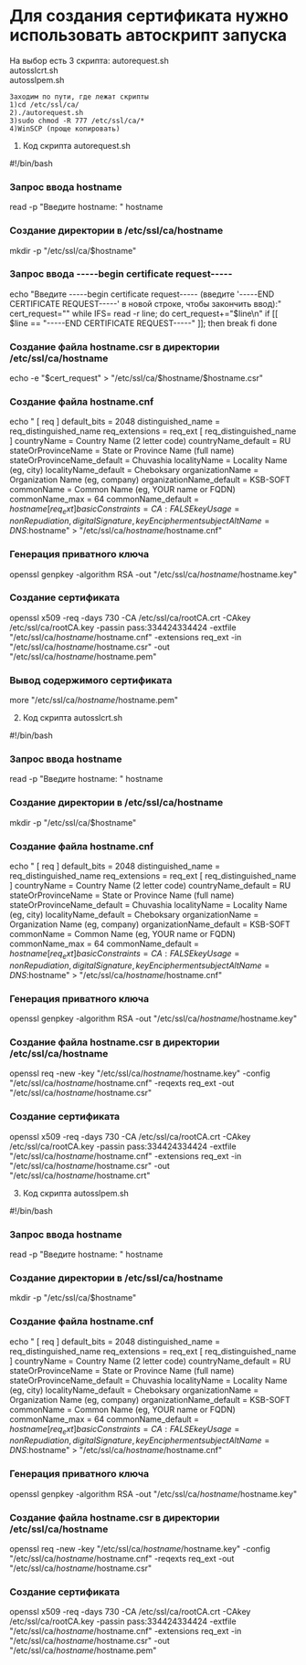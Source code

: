 # Для создания сертификата нужно использовать автоскрипт запуска
  На выбор есть 3 скрипта:
    autorequest.sh        
    autosslcrt.sh          
    autosslpem.sh 

    Заходим по пути, где лежат скрипты
    1)cd /etc/ssl/ca/
    2)./autorequest.sh
    3)sudo chmod -R 777 /etc/ssl/ca/*
    4)WinSCP (проще копировать)



1. Код скрипта autorequest.sh 

#!/bin/bash

### Запрос ввода hostname
read -p "Введите hostname: " hostname

### Создание директории в /etc/ssl/ca/hostname
mkdir -p "/etc/ssl/ca/$hostname"

### Запрос ввода -----begin certificate request-----
echo "Введите -----begin certificate request----- (введите '-----END CERTIFICATE REQUEST-----' в новой строке, чтобы закончить ввод):"
cert_request=""
while IFS= read -r line; do
    cert_request+="$line\n"
    if [[ $line == "-----END CERTIFICATE REQUEST-----" ]]; then
        break
    fi
done

### Создание файла hostname.csr в директории /etc/ssl/ca/hostname
echo -e "$cert_request" > "/etc/ssl/ca/$hostname/$hostname.csr"

### Создание файла hostname.cnf
echo "
[ req ]
default_bits = 2048
distinguished_name = req_distinguished_name
req_extensions = req_ext
[ req_distinguished_name ]
countryName = Country Name (2 letter code)
countryName_default = RU
stateOrProvinceName = State or Province Name (full name)
stateOrProvinceName_default = Chuvashia
localityName = Locality Name (eg, city)
localityName_default = Cheboksary
organizationName = Organization Name (eg, company)
organizationName_default = KSB-SOFT
commonName = Common Name (eg, YOUR name or FQDN)
commonName_max = 64
commonName_default = $hostname
[ req_ext ]
basicConstraints = CA:FALSE
keyUsage = nonRepudiation, digitalSignature, keyEncipherment
subjectAltName = DNS:$hostname" > "/etc/ssl/ca/$hostname/$hostname.cnf"

### Генерация приватного ключа
openssl genpkey -algorithm RSA -out "/etc/ssl/ca/$hostname/$hostname.key"

### Создание сертификата
openssl x509 -req -days 730 -CA /etc/ssl/ca/rootCA.crt -CAkey /etc/ssl/ca/rootCA.key -passin pass:334424334424 -extfile "/etc/ssl/ca/$hostname/$hostname.cnf" -extensions req_ext -in "/etc/ssl/ca/$hostname/$hostname.csr" -out "/etc/ssl/ca/$hostname/$hostname.pem"

### Вывод содержимого сертификата
more "/etc/ssl/ca/$hostname/$hostname.pem"



2. Код скрипта autosslcrt.sh


#!/bin/bash

### Запрос ввода hostname
read -p "Введите hostname: " hostname

### Создание директории в /etc/ssl/ca/hostname
mkdir -p "/etc/ssl/ca/$hostname"

### Создание файла hostname.cnf
echo "
[ req ]
default_bits = 2048
distinguished_name = req_distinguished_name
req_extensions = req_ext
[ req_distinguished_name ]
countryName = Country Name (2 letter code)
countryName_default = RU
stateOrProvinceName = State or Province Name (full name)
stateOrProvinceName_default = Chuvashia
localityName = Locality Name (eg, city)
localityName_default = Cheboksary
organizationName = Organization Name (eg, company)
organizationName_default = KSB-SOFT
commonName = Common Name (eg, YOUR name or FQDN)
commonName_max = 64
commonName_default = $hostname
[ req_ext ]
basicConstraints = CA:FALSE
keyUsage = nonRepudiation, digitalSignature, keyEncipherment
subjectAltName = DNS:$hostname" > "/etc/ssl/ca/$hostname/$hostname.cnf"

### Генерация приватного ключа
openssl genpkey -algorithm RSA -out "/etc/ssl/ca/$hostname/$hostname.key"

### Создание файла hostname.csr в директории /etc/ssl/ca/hostname
openssl req -new -key "/etc/ssl/ca/$hostname/$hostname.key" -config "/etc/ssl/ca/$hostname/$hostname.cnf" -reqexts req_ext -out "/etc/ssl/ca/$hostname/$hostname.csr"

### Создание сертификата
openssl x509 -req -days 730 -CA /etc/ssl/ca/rootCA.crt -CAkey /etc/ssl/ca/rootCA.key -passin pass:334424334424 -extfile "/etc/ssl/ca/$hostname/$hostname.cnf" -extensions req_ext -in "/etc/ssl/ca/$hostname/$hostname.csr" -out "/etc/ssl/ca/$hostname/$hostname.crt"


3. Код скрипта autosslpem.sh



#!/bin/bash

### Запрос ввода hostname
read -p "Введите hostname: " hostname

### Создание директории в /etc/ssl/ca/hostname
mkdir -p "/etc/ssl/ca/$hostname"

### Создание файла hostname.cnf
echo "
[ req ]
default_bits = 2048
distinguished_name = req_distinguished_name
req_extensions = req_ext
[ req_distinguished_name ]
countryName = Country Name (2 letter code)
countryName_default = RU
stateOrProvinceName = State or Province Name (full name)
stateOrProvinceName_default = Chuvashia
localityName = Locality Name (eg, city)
localityName_default = Cheboksary
organizationName = Organization Name (eg, company)
organizationName_default = KSB-SOFT
commonName = Common Name (eg, YOUR name or FQDN)
commonName_max = 64
commonName_default = $hostname
[ req_ext ]
basicConstraints = CA:FALSE
keyUsage = nonRepudiation, digitalSignature, keyEncipherment
subjectAltName = DNS:$hostname" > "/etc/ssl/ca/$hostname/$hostname.cnf"

### Генерация приватного ключа
openssl genpkey -algorithm RSA -out "/etc/ssl/ca/$hostname/$hostname.key"

### Создание файла hostname.csr в директории /etc/ssl/ca/hostname
openssl req -new -key "/etc/ssl/ca/$hostname/$hostname.key" -config "/etc/ssl/ca/$hostname/$hostname.cnf" -reqexts req_ext -out "/etc/ssl/ca/$hostname/$hostname.csr"

### Создание сертификата
openssl x509 -req -days 730 -CA /etc/ssl/ca/rootCA.crt -CAkey /etc/ssl/ca/rootCA.key -passin pass:334424334424 -extfile "/etc/ssl/ca/$hostname/$hostname.cnf" -extensions req_ext -in "/etc/ssl/ca/$hostname/$hostname.csr" -out "/etc/ssl/ca/$hostname/$hostname.pem"